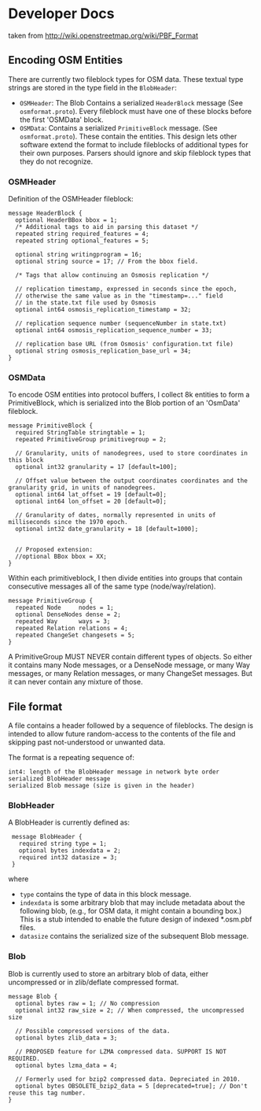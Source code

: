 # Developer Docs

taken from http://wiki.openstreetmap.org/wiki/PBF_Format

## Encoding OSM Entities

There are currently two fileblock types for OSM data. These textual type strings are stored in the type field in the `BlobHeader`:

- `OSMHeader`: The Blob Contains a serialized `HeaderBlock` message (See `osmformat.proto`). Every fileblock must have one of these blocks before the first 'OSMData' block.
- `OSMData`: Contains a serialized `PrimitiveBlock` message. (See `osmformat.proto`). These contain the entities.
This design lets other software extend the format to include fileblocks of additional types for their own purposes. Parsers should ignore and skip fileblock types that they do not recognize.

### OSMHeader
Definition of the OSMHeader fileblock:
```
message HeaderBlock {
  optional HeaderBBox bbox = 1;
  /* Additional tags to aid in parsing this dataset */
  repeated string required_features = 4;
  repeated string optional_features = 5;

  optional string writingprogram = 16;
  optional string source = 17; // From the bbox field.

  /* Tags that allow continuing an Osmosis replication */

  // replication timestamp, expressed in seconds since the epoch,
  // otherwise the same value as in the "timestamp=..." field
  // in the state.txt file used by Osmosis
  optional int64 osmosis_replication_timestamp = 32;

  // replication sequence number (sequenceNumber in state.txt)
  optional int64 osmosis_replication_sequence_number = 33;

  // replication base URL (from Osmosis' configuration.txt file)
  optional string osmosis_replication_base_url = 34;
}
```

### OSMData
To encode OSM entities into protocol buffers, I collect 8k entities to form a PrimitiveBlock, which is serialized into the Blob portion of an 'OsmData' fileblock.
```
message PrimitiveBlock {
  required StringTable stringtable = 1;
  repeated PrimitiveGroup primitivegroup = 2;

  // Granularity, units of nanodegrees, used to store coordinates in this block
  optional int32 granularity = 17 [default=100]; 

  // Offset value between the output coordinates coordinates and the granularity grid, in units of nanodegrees.
  optional int64 lat_offset = 19 [default=0];
  optional int64 lon_offset = 20 [default=0]; 

  // Granularity of dates, normally represented in units of milliseconds since the 1970 epoch.
  optional int32 date_granularity = 18 [default=1000]; 


  // Proposed extension:
  //optional BBox bbox = XX;
}
```
Within each primitiveblock, I then divide entities into groups that contain consecutive messages all of the same type (node/way/relation).
```
message PrimitiveGroup {
  repeated Node     nodes = 1;
  optional DenseNodes dense = 2;
  repeated Way      ways = 3;
  repeated Relation relations = 4;
  repeated ChangeSet changesets = 5;
}
```
A PrimitiveGroup MUST NEVER contain different types of objects. So either it contains many Node messages, or a DenseNode message, or many Way messages, or many Relation messages, or many ChangeSet messages. But it can never contain any mixture of those.

## File format
A file contains a header followed by a sequence of fileblocks. The design is intended to allow future random-access to the contents of the file and skipping past not-understood or unwanted data.

The format is a repeating sequence of:

```
int4: length of the BlobHeader message in network byte order
serialized BlobHeader message
serialized Blob message (size is given in the header)
```

### BlobHeader

A BlobHeader is currently defined as:

```
 message BlobHeader {
   required string type = 1;
   optional bytes indexdata = 2;
   required int32 datasize = 3;
 }
```

where
- `type` contains the type of data in this block message.
- `indexdata` is some arbitrary blob that may include metadata about the following blob, (e.g., for OSM data, it might contain a bounding box.) This is a stub intended to enable the future design of indexed *.osm.pbf files.
- `datasize` contains the serialized size of the subsequent Blob message.

### Blob

Blob is currently used to store an arbitrary blob of data, either uncompressed or in zlib/deflate compressed format.

```
message Blob {
  optional bytes raw = 1; // No compression
  optional int32 raw_size = 2; // When compressed, the uncompressed size

  // Possible compressed versions of the data.
  optional bytes zlib_data = 3;

  // PROPOSED feature for LZMA compressed data. SUPPORT IS NOT REQUIRED.
  optional bytes lzma_data = 4;

  // Formerly used for bzip2 compressed data. Depreciated in 2010.
  optional bytes OBSOLETE_bzip2_data = 5 [deprecated=true]; // Don't reuse this tag number.
}
```
